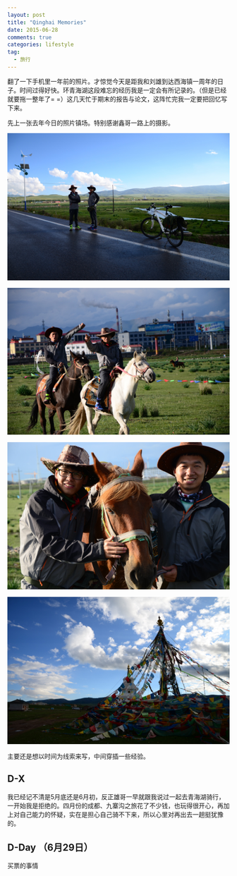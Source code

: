 ```yaml
---
layout: post
title: "Qinghai Memories"
date: 2015-06-28
comments: true
categories: lifestyle
tag: 
  - 旅行
---
```


翻了一下手机里一年前的照片。才惊觉今天是距我和刘雄到达西海镇一周年的日子。时间过得好快。环青海湖这段难忘的经历我是一定会有所记录的。（但是已经就要拖一整年了= =）这几天忙于期末的报告与论文，这阵忙完我一定要把回忆写下来。

先上一张去年今日的照片镇场。特别感谢鑫哥一路上的摄影。

![](\assets\images\2015-06-28\DSC_0349.JPG)

![](\assets\images\2015-06-28\DSC_0449.JPG)

![](\assets\images\2015-06-28\DSC_0512.JPG)

![](\assets\images\2015-06-28\DSC_0561.JPG)

主要还是想以时间为线索来写，中间穿插一些经验。

## D-X

我已经记不清是5月底还是6月初，反正雄哥一早就跟我说过一起去青海湖骑行，一开始我是拒绝的。四月份的成都、九寨沟之旅花了不少钱，也玩得很开心，再加上对自己能力的怀疑，实在是担心自己骑不下来，所以心里对再出去一趟挺犹豫的。

## D-Day （6月29日）
买票的事情